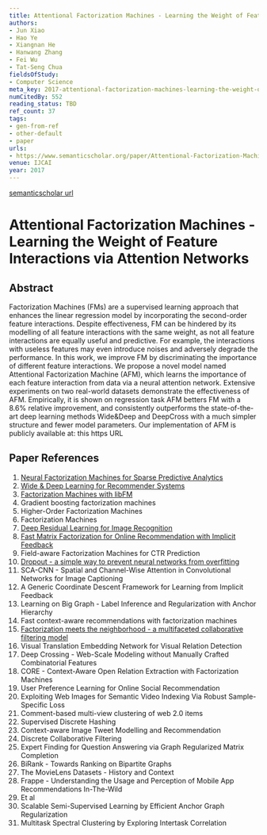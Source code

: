 ```yaml
---
title: Attentional Factorization Machines - Learning the Weight of Feature Interactions via Attention Networks
authors:
- Jun Xiao
- Hao Ye
- Xiangnan He
- Hanwang Zhang
- Fei Wu
- Tat-Seng Chua
fieldsOfStudy:
- Computer Science
meta_key: 2017-attentional-factorization-machines-learning-the-weight-of-feature-interactions-via-attention-networks
numCitedBy: 552
reading_status: TBD
ref_count: 37
tags:
- gen-from-ref
- other-default
- paper
urls:
- https://www.semanticscholar.org/paper/Attentional-Factorization-Machines:-Learning-the-of-Xiao-Ye/f0af0029293dc8f242894f113baf15d68228ec4d?sort=total-citations
venue: IJCAI
year: 2017
---
```


[semanticscholar url](https://www.semanticscholar.org/paper/Attentional-Factorization-Machines:-Learning-the-of-Xiao-Ye/f0af0029293dc8f242894f113baf15d68228ec4d?sort=total-citations)

# Attentional Factorization Machines - Learning the Weight of Feature Interactions via Attention Networks

## Abstract

Factorization Machines (FMs) are a supervised learning approach that enhances the linear regression model by incorporating the second-order feature interactions. Despite effectiveness, FM can be hindered by its modelling of all feature interactions with the same weight, as not all feature interactions are equally useful and predictive. For example, the interactions with useless features may even introduce noises and adversely degrade the performance. In this work, we improve FM by discriminating the importance of different feature interactions. We propose a novel model named Attentional Factorization Machine (AFM), which learns the importance of each feature interaction from data via a neural attention network. Extensive experiments on two real-world datasets demonstrate the effectiveness of AFM. Empirically, it is shown on regression task AFM betters FM with a $8.6\%$ relative improvement, and consistently outperforms the state-of-the-art deep learning methods Wide&Deep and DeepCross with a much simpler structure and fewer model parameters. Our implementation of AFM is publicly available at: this https URL

## Paper References

1. [Neural Factorization Machines for Sparse Predictive Analytics](2017-neural-factorization-machines-for-sparse-predictive-analytics.md)
2. [Wide & Deep Learning for Recommender Systems](2016-wide-deep-learning-for-recommender-systems.md)
3. [Factorization Machines with libFM](2012-factorization-machines-with-libfm.md)
4. Gradient boosting factorization machines
5. Higher-Order Factorization Machines
6. Factorization Machines
7. [Deep Residual Learning for Image Recognition](2016-deep-residual-learning-for-image-recognition.md)
8. [Fast Matrix Factorization for Online Recommendation with Implicit Feedback](2016-fast-matrix-factorization-for-online-recommendation-with-implicit-feedback.md)
9. Field-aware Factorization Machines for CTR Prediction
10. [Dropout - a simple way to prevent neural networks from overfitting](2014-dropout-a-simple-way-to-prevent-neural-networks-from-overfitting.md)
11. SCA-CNN - Spatial and Channel-Wise Attention in Convolutional Networks for Image Captioning
12. A Generic Coordinate Descent Framework for Learning from Implicit Feedback
13. Learning on Big Graph - Label Inference and Regularization with Anchor Hierarchy
14. Fast context-aware recommendations with factorization machines
15. [Factorization meets the neighborhood - a multifaceted collaborative filtering model](2008-factorization-meets-the-neighborhood-a-multifaceted-collaborative-filtering-model.md)
16. Visual Translation Embedding Network for Visual Relation Detection
17. Deep Crossing - Web-Scale Modeling without Manually Crafted Combinatorial Features
18. CORE - Context-Aware Open Relation Extraction with Factorization Machines
19. User Preference Learning for Online Social Recommendation
20. Exploiting Web Images for Semantic Video Indexing Via Robust Sample-Specific Loss
21. Comment-based multi-view clustering of web 2.0 items
22. Supervised Discrete Hashing
23. Context-aware Image Tweet Modelling and Recommendation
24. Discrete Collaborative Filtering
25. Expert Finding for Question Answering via Graph Regularized Matrix Completion
26. BiRank - Towards Ranking on Bipartite Graphs
27. The MovieLens Datasets - History and Context
28. Frappe - Understanding the Usage and Perception of Mobile App Recommendations In-The-Wild
29. Et al
30. Scalable Semi-Supervised Learning by Efficient Anchor Graph Regularization
31. Multitask Spectral Clustering by Exploring Intertask Correlation
